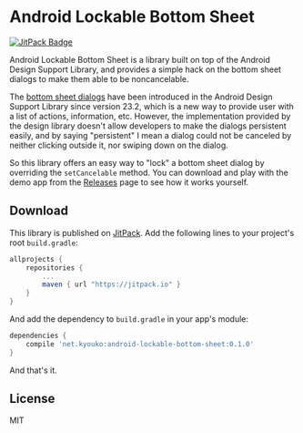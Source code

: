 # Android Lockable Bottom Sheet

[![JitPack Badge](https://jitpack.io/v/net.kyouko/android-lockable-bottom-sheet.svg)](https://jitpack.io/#net.kyouko/android-lockable-bottom-sheet)

Android Lockable Bottom Sheet is a library built on top of the Android Design Support Library, and provides a simple hack on the bottom sheet dialogs to make them able to be noncancelable.

The [bottom sheet dialogs](https://material.google.com/components/bottom-sheets.html) have been introduced in the Android Design Support Library since version 23.2, which is a new way to provide user with a list of actions, information, etc. However, the implementation provided by the design library doesn't allow developers to make the dialogs persistent easily, and by saying "persistent" I mean a dialog could not be canceled by neither clicking outside it, nor swiping down on the dialog.

So this library offers an easy way to "lock" a bottom sheet dialog by overriding the `setCancelable` method. You can download and play with the demo app from the [Releases](https://github.com/beta/android-lockable-bottom-sheet/releases) page to see how it works yourself.

## Download

This library is published on [JitPack](https://jitpack.io/). Add the following lines to your project's root `build.gradle`:

```gradle
allprojects {
    repositories {
        ...
        maven { url "https://jitpack.io" }
    }
}
```

And add the dependency to `build.gradle` in your app's module:

```gradle
dependencies {
    compile 'net.kyouko:android-lockable-bottom-sheet:0.1.0'
}
```

And that's it.

## License

MIT
